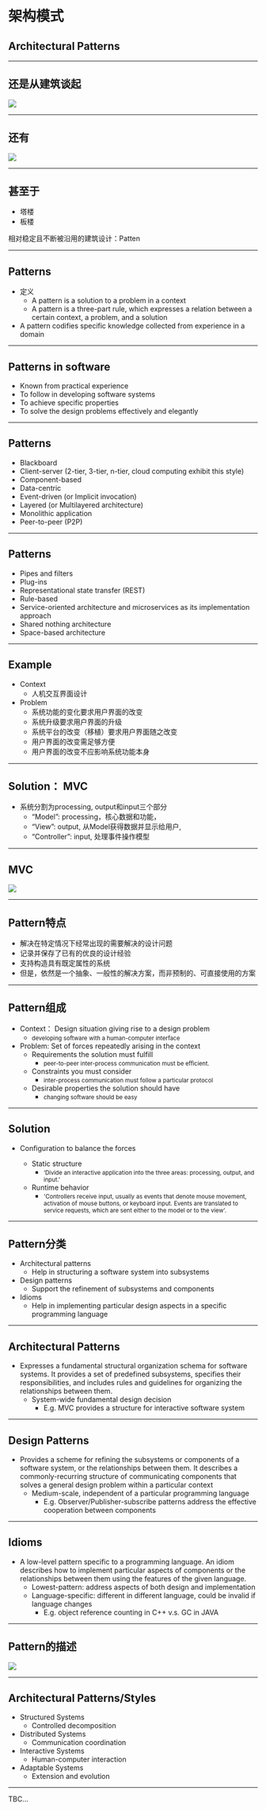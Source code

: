 

# 架构模式
## Architectural Patterns

---

## 还是从建筑谈起

![](images/siheyuan.png)


---

## 还有

 ![](images/doubletowers.png) 

---

## 甚至于

- 塔楼
- 板楼


相对稳定且不断被沿用的建筑设计：Patten  <!-- .element: class="fragment" style="font-weight: bold;" -->

---

## Patterns

- 定义 
  - A pattern is a solution to a problem in a context
  - A pattern is a three-part rule, which expresses a relation between a certain context, a problem, and a solution
- A pattern codifies specific knowledge collected from experience in a domain


---

## Patterns in software



- Known from practical experience
- To follow in developing software systems
- To achieve specific properties
- To solve the design problems effectively and elegantly

---

## Patterns

- Blackboard
- Client-server (2-tier, 3-tier, n-tier, cloud computing exhibit this style)
- Component-based
- Data-centric
- Event-driven (or Implicit invocation)
- Layered (or Multilayered architecture)
- Monolithic application
- Peer-to-peer (P2P)


---



## Patterns

- Pipes and filters
- Plug-ins
- Representational state transfer (REST)
- Rule-based
- Service-oriented architecture and microservices as its implementation approach
- Shared nothing architecture
- Space-based architecture


---


## Example


- Context
  - 人机交互界面设计
- Problem
  - 系统功能的变化要求用户界面的改变
  - 系统升级要求用户界面的升级
  - 系统平台的改变（移植）要求用户界面随之改变
  - 用户界面的改变需足够方便
  - 用户界面的改变不应影响系统功能本身


---

## Solution： MVC

- 系统分割为processing, output和input三个部分
  - “Model”: processing，核心数据和功能，
  - “View”: output, 从Model获得数据并显示给用户, 
  - “Controller”: input, 处理事件操作模型



--- 

## MVC


 ![](images/mvc.png) <!-- .element height="50%" width="60%" -->

---

## Pattern特点 

- 解决在特定情况下经常出现的需要解决的设计问题
- 记录并保存了已有的优良的设计经验
- 支持构造具有既定属性的系统
- 但是，依然是一个抽象、一般性的解决方案，而非预制的、可直接使用的方案


---

## Pattern组成

- Context： Design situation giving rise to a design problem
  - <small>developing software with a human-computer interface</small>
- Problem: Set of forces repeatedly arising in the context
  - Requirements the solution must fulfill
    - <small>peer-to-peer inter-process communication must be efficient.</small>
  - Constraints you must consider
    - <small>inter-process communication must follow a particular protocol</small>
  - Desirable properties the solution should have
    - <small>changing software should be easy</small>


---

## Solution

- Configuration to balance the forces

  - Static structure
    - <small>‘Divide an interactive application into the three areas: processing, output, and input.'</small>
  - Runtime behavior
    - <small>'Controllers receive input, usually as events that denote mouse movement, activation of mouse buttons, or keyboard input. Events are translated to service requests, which are sent either to the model or to the view'.</small>


---

## Pattern分类

- Architectural patterns
  - Help in structuring a software system into subsystems
- Design patterns
  - Support the refinement of subsystems and components
- Idioms
  - Help in implementing particular design aspects in a specific programming language

---

## Architectural Patterns

- Expresses a fundamental structural organization schema for software systems. It provides a set of predefined subsystems, specifies their responsibilities, and includes rules and guidelines for organizing the relationships between them.
  - System-wide fundamental design decision
    - E.g. MVC provides a structure for interactive software system

---

## Design Patterns

- Provides a scheme for refining the subsystems or components of a software system, or the relationships between them. It describes a commonly-recurring structure of communicating components that solves a general design problem within a particular context
  - Medium-scale, independent of a particular programming language
    - E.g. Observer/Publisher-subscribe patterns address the effective cooperation between components

---

## Idioms

- A low-level pattern specific to a programming language. An idiom describes how to implement particular aspects of components or the relationships between them using the features of the given language.
  - Lowest-pattern: address aspects of both design and implementation
  - Language-specific: different in different language, could be invalid if language changes
    - E.g. object reference counting in C++ v.s. GC in JAVA

		
---

## Pattern的描述

 ![](images/description.png)  <!-- .element height="60%" width="60%" -->


---

## Architectural Patterns/Styles

- Structured Systems
  - Controlled decomposition
- Distributed Systems
  - Communication coordination
- Interactive Systems
  - Human-computer interaction
- Adaptable Systems
  - Extension and evolution


---

TBC...